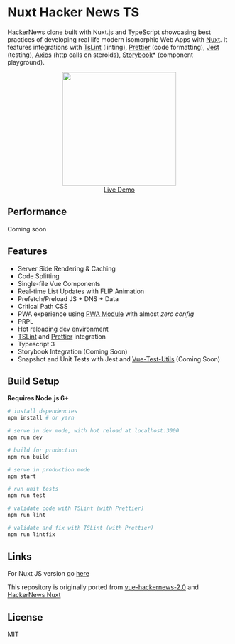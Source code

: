 # Nuxt Hacker News TS

HackerNews clone built with Nuxt.js and TypeScript showcasing best practices of developing real life modern  isomorphic Web Apps with [Nuxt](https://github.com/nuxt/nuxt.js). It features integrations with [TsLint](https://palantir.github.io/tslint/) (linting), [Prettier](https://prettier.io/) (code formatting), [Jest](https://jestjs.io/) (testing), [Axios](https://github.com/nuxt-community/axios-module) (http calls on steroids), [Storybook](https://storybook.js.org/)* (component playground).

<p align="center">
  <a href="https://codesandbox.io/s/github/nuxt-community/hackernews-nuxt-ts" target="_blank">
    <img src="https://user-images.githubusercontent.com/5158436/27347011-428833aa-5604-11e7-9f43-a12e576e9b18.png" width="256px"
    ><br>
    Live Demo
  </a>
</p>

## Performance

Coming soon

## Features

- Server Side Rendering & Caching
- Code Splitting
- Single-file Vue Components
- Real-time List Updates with FLIP Animation
- Prefetch/Preload JS + DNS + Data
- Critical Path CSS
- PWA experience using [PWA Module](https://github.com/nuxt-community/pwa-module) with almost _zero config_
- PRPL
- Hot reloading dev environment
- [TSLint](https://palantir.github.io/tslint/) and [Prettier](https://prettier.io/) integration
- Typescript 3
- Storybook Integration (Coming Soon)
- Snapshot and Unit Tests with Jest and [Vue-Test-Utils](https://vue-test-utils.vuejs.org/)  (Coming Soon)

## Build Setup

**Requires Node.js 6+**

```bash
# install dependencies
npm install # or yarn

# serve in dev mode, with hot reload at localhost:3000
npm run dev

# build for production
npm run build

# serve in production mode
npm start

# run unit tests
npm run test

# validate code with TSLint (with Prettier)
npm run lint

# validate and fix with TSLint (with Prettier)
npm run lintfix

```

## Links
For Nuxt JS version go [here](https://github.com/nuxt/hackernews)


This repository is originally ported from [vue-hackernews-2.0](https://github.com/vuejs/vue-hackernews-2.0) and [HackerNews Nuxt](https://github.com/nuxt/hackernews)

## License

MIT

